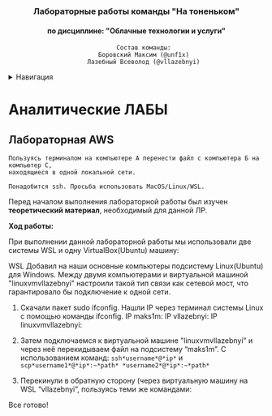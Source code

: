 <a name="Вернуться в начало"></a>

<div align="center">

  <h3>Лабораторные работы команды "На тоненьком"</h3>
  <h4>по дисциплине: "Облачные технологии и услуги"</h4>

```
    Состав команды:
    Боровский Максим (@unf1x)
    Лазебный Всеволод (@vllazebnyi)
```

</div>


<details>
  <summary> Навигация </summary>
  <ol>
    <li>
      <a href="#Аналитические ЛАБЫ">Аналитические ЛАБЫ</a>
      <ul>
        <li><a href="#Лабораторная AWS">Лабораторная AWS</a></li>
      </ul>
    </li>
  </ol>
</details>


<a name="Аналитические ЛАБЫ"></a>
# Аналитические ЛАБЫ

<a name="Лабораторная AWS"></a>
## Лабораторная AWS

```
Пользуясь терминалом на компьютере А перенести файл с компьютера Б на компьютер С,
находящиеся в одной локальной сети.

Понадобится ssh. Просьба использовать MacOS/Linux/WSL.
```

Перед началом выполнения лабораторной работы был изучен **теоретический материал**, необходимый для данной ЛР. 

**Ход работы:**

При выполнении данной лабораторной работы мы использовали две системы WSL и одну VirtualBox(Ubuntu) машину:

WSL Добавил на наши основные компьютеры подсистему Linux(Ubuntu) для Windows.
Между двумя компьютерами и виртуальной машиной "linuxvmvllazebnyi" настроили такой тип связи как сетевой мост, что гарантировало бы подключение к одной сети.

1. Скачали пакет sudo ifconfig. 
Нашли IP через терминал системы Linux с помощью команды ifconfig.
IP maks1m:
IP vllazebnyi:
IP linuxvmvllazebnyi:

   
   


2. Затем подключаемся к виртуальной машине "linuxvmvllazebnyi" и через неё перекидываем файл на подсистему “maks1m”. 
С использованием команд: 
``` ssh*username*@*ip* ``` и  ``` scp*username1*@*ip*:~*path* *username2*@*ip*:~*path* ```

   


4. Перекинули в обратную сторону (через виртуальную машину на WSL “vllazebnyi”, пользуясь теми же командами:



Все готово!


